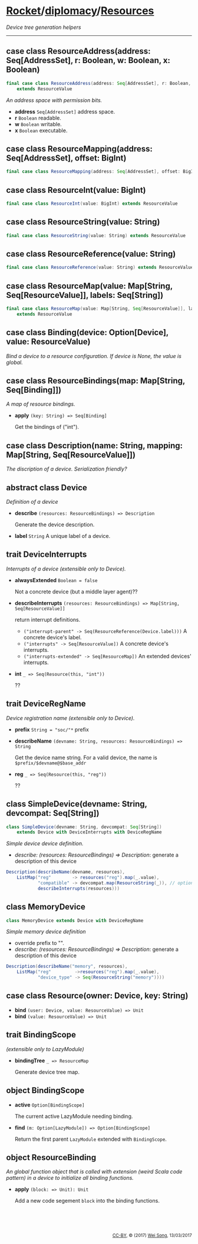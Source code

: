 [Rocket](../Readme.md)/[diplomacy](../diplomacy.md)/[Resources](https://github.com/ucb-bar/rocket-chip/blob/master/src/main/scala/diplomacy/Resources.scala)
=====================

*Device tree generation helpers*

**********************

case class ResourceAddress(address: Seq[AddressSet], r: Boolean, w: Boolean, x: Boolean)
-----------------
```scala
final case class ResourceAddress(address: Seq[AddressSet], r: Boolean, w: Boolean, x: Boolean)
    extends ResourceValue
```

*An address space with permission bits.*

+ **address** `Seq[AddressSet]` address space.
+ **r** `Boolean` readable.
+ **w** `Boolean` writable.
+ **x** `Boolean` executable.

case class ResourceMapping(address: Seq[AddressSet], offset: BigInt)
-----------------------
```scala
final case class ResourceMapping(address: Seq[AddressSet], offset: BigInt) extends ResourceValue
```


case class ResourceInt(value: BigInt)
-----------------------
```scala
final case class ResourceInt(value: BigInt) extends ResourceValue
```

case class ResourceString(value: String)
-----------------------
```scala
final case class ResourceString(value: String) extends ResourceValue
```

case class ResourceReference(value: String)
-----------------------
```scala
final case class ResourceReference(value: String) extends ResourceValue
```

case class ResourceMap(value: Map[String, Seq[ResourceValue]], labels: Seq[String])
-----------------------
```scala
final case class ResourceMap(value: Map[String, Seq[ResourceValue]], labels: Seq[String] = Nil)
    extends ResourceValue
```

case class Binding(device: Option[Device], value: ResourceValue)
----------------------
*Bind a device to a resource configuration. If device is None, the value is global.*


case class ResourceBindings(map: Map[String, Seq[Binding]])
----------------------
*A map of resource bindings.*

+ **apply** `(key: String) => Seq[Binding]`

    Get the bindings of ("int").

case class Description(name: String, mapping: Map[String, Seq[ResourceValue]])
----------------------
*The discription of a device. Serialization friendly?*

abstract class Device
-----------------------
*Definition of a device*

+ **describe** `(resources: ResourceBindings) => Description`

    Generate the device description.

+ **label** `String` A unique label of a device.

trait DeviceInterrupts
-----------------------
*Interrupts of a device (extensible only to Device).*

+ **alwaysExtended** `Boolean = false`

    Not a concrete device (but a middle layer agent)??

+ **describeInterrupts** `(resources: ResourceBindings) => Map[String, Seq[ResourceValue]]`

    return interrupt definitions.

  + `("interrupt-parent" -> Seq(ResourceReference(Device.label)))` A concrete device's label.
  + `("interrupts" -> Seq[ResourceValue])` A concrete device's interrupts.
  + `("interrupts-extended" -> Seq[ResourceMap])` An extended devices' interrupts.

+ **int** `_ => Seq(Resource(this, "int"))`

    ??

trait DeviceRegName
-------------------------
*Device registration name (extensible only to Device).*

+ **prefix** `String = "soc/"*` prefix
+ **describeName** `(devname: String, resources: ResourceBindings) => String`

    Get the device name string. For a valid device, the name is `$prefix/$devname@$base_addr`

+ **reg** `_ => Seq(Resource(this, "reg"))`

    ??

class SimpleDevice(devname: String, devcompat: Seq[String])
-------------------
```scala
class SimpleDevice(devname: String, devcompat: Seq[String])
    extends Device with DeviceInterrupts with DeviceRegName
```

*Simple device device definition.*

+ *describe: (resources: ResourceBindings) => Description*: generate a description of this device
```scala
Description(describeName(devname, resources),
    ListMap("reg"        -> resources("reg").map(_.value),
            "compatible" -> devcompat.map(ResourceString(_)), // optional
            describeInterrupts(resources)))
```

class MemoryDevice
-----------------------
```scala
class MemoryDevice extends Device with DeviceRegName
```

*Simple memory device definition*

+ override prefix to "".
+ *describe: (resources: ResourceBindings) =>  Description*: generate a description of this device
```scala
Description(describeName("memory", resources),
    ListMap("reg"         ->resources("reg").map(_.value),
            "device_type" -> Seq(ResourceString("memory"))))
```


case class Resource(owner: Device, key: String)
----------

+ **bind** `(user: Device, value: ResourceValue) => Unit`
+ **bind** `(value: ResourceValue) => Unit`

trait BindingScope
-----------
*(extensible only to LazyModule)*

+ **bindingTree** `_ => ResourceMap`

    Generate device tree map.

object BindingScope
------------
+ **active** `Option[BindingScope]`

    The current active LazyModule needing binding.

+ **find** `(m: Option[LazyModule]) => Option[BindingScope]`

    Return the first parent `LazyModule` extended with `BindingScope`.

object ResourceBinding
-------------
*An global function object that is called with extension (weird Scala code pattern) in a device to initialize all binding functions.*

+ **apply** `(block: => Unit): Unit`

    Add a new code segement `block` into the binding functions.


<br><br><br><p align="right"><sub>[CC-BY](https://creativecommons.org/licenses/by/3.0/), &copy; (2017) [Wei Song](mailto:wsong83@gmail.com), 13/03/2017</sub></p>

